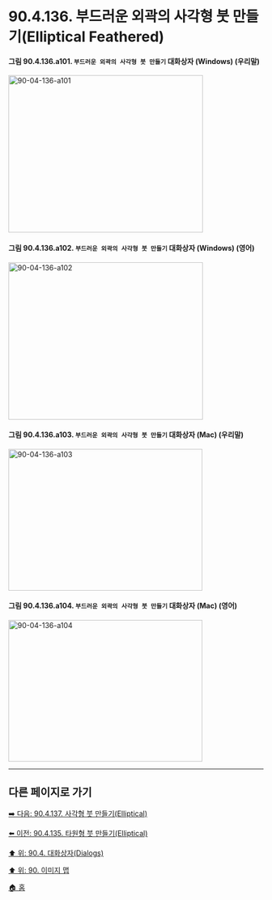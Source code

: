# 90.4.136. 부드러운 외곽의 사각형 붓 만들기(Elliptical Feathered)

<a id="90-04-136-a101"></a>

#### 그림 90.4.136.a101. `부드러운 외곽의 사각형 붓 만들기` 대화상자 (Windows) (우리말)
<img width="384" height="311" alt="90-04-136-a101" src="https://github.com/user-attachments/assets/7c27bd1e-2a11-4712-8bff-1bfaaa3d4667" />

<a id="90-04-136-a102"></a>

#### 그림 90.4.136.a102. `부드러운 외곽의 사각형 붓 만들기` 대화상자 (Windows) (영어)
<img width="384" height="311" alt="90-04-136-a102" src="https://github.com/user-attachments/assets/49bcce4b-3e8f-4e57-901a-23b501889c9a" />

<a id="90-04-136-a103"></a>

#### 그림 90.4.136.a103. `부드러운 외곽의 사각형 붓 만들기` 대화상자 (Mac) (우리말)
<img width="383" height="280" alt="90-04-136-a103" src="https://github.com/user-attachments/assets/1a0b57a2-82f4-435e-bc4a-f151c8cc135f" />

<a id="90-04-136-a104"></a>

#### 그림 90.4.136.a104. `부드러운 외곽의 사각형 붓 만들기` 대화상자 (Mac) (영어)
<img width="383" height="280" alt="90-04-136-a104" src="https://github.com/user-attachments/assets/f20b6be4-d484-4b89-bd55-9cf340c55e5f" />

***

## 다른 페이지로 가기

[➡️ 다음: 90.4.137. 사각형 붓 만들기(Elliptical)](./90-04-0137-rectangular.md)

[⬅️ 이전: 90.4.135. 타원형 붓 만들기(Elliptical)](./90-04-0135-elliptical.md)

[⬆️ 위: 90.4. 대화상자(Dialogs)](./90-04-0000-dialogs.md)

[⬆️ 위: 90. 이미지 맵](./90-00-image-map.md)

[🏠 홈](./00-home.md)